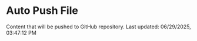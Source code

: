 # Auto Push File

Content that will be pushed to GitHub repository.
Last updated: 06/29/2025, 03:47:12 PM